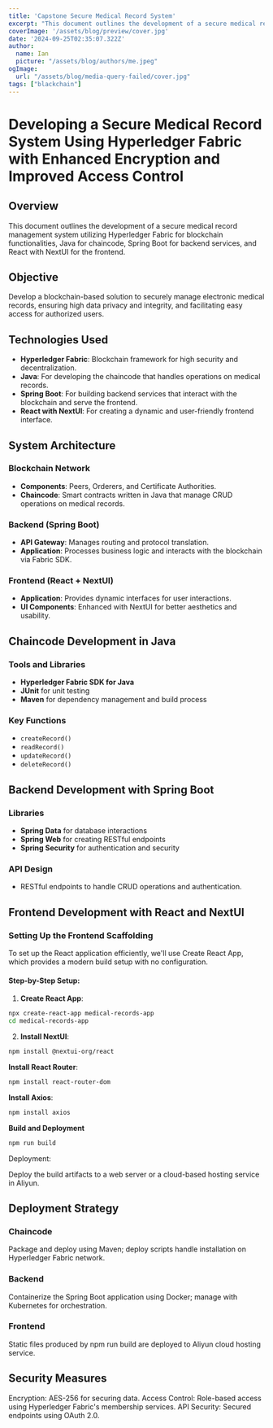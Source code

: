 ```yaml
---
title: 'Capstone Secure Medical Record System'
excerpt: "This document outlines the development of a secure medical record management system utilizing Hyperledger Fabric for blockchain functionalities, Java for chaincode, Spring Boot for backend services, and React with NextUI for the frontend."
coverImage: '/assets/blog/preview/cover.jpg'
date: '2024-09-25T02:35:07.322Z'
author:
  name: Ian
  picture: "/assets/blog/authors/me.jpeg"
ogImage:
  url: "/assets/blog/media-query-failed/cover.jpg"
tags: ["blackchain"]
---
```

# Developing a Secure Medical Record System Using Hyperledger Fabric with Enhanced Encryption and Improved Access Control


## Overview
This document outlines the development of a secure medical record management system utilizing Hyperledger Fabric for blockchain functionalities, Java for chaincode, Spring Boot for backend services, and React with NextUI for the frontend.

## Objective
Develop a blockchain-based solution to securely manage electronic medical records, ensuring high data privacy and integrity, and facilitating easy access for authorized users.

## Technologies Used
- **Hyperledger Fabric**: Blockchain framework for high security and decentralization.
- **Java**: For developing the chaincode that handles operations on medical records.
- **Spring Boot**: For building backend services that interact with the blockchain and serve the frontend.
- **React with NextUI**: For creating a dynamic and user-friendly frontend interface.

## System Architecture

### Blockchain Network
- **Components**: Peers, Orderers, and Certificate Authorities.
- **Chaincode**: Smart contracts written in Java that manage CRUD operations on medical records.

### Backend (Spring Boot)
- **API Gateway**: Manages routing and protocol translation.
- **Application**: Processes business logic and interacts with the blockchain via Fabric SDK.

### Frontend (React + NextUI)
- **Application**: Provides dynamic interfaces for user interactions.
- **UI Components**: Enhanced with NextUI for better aesthetics and usability.

## Chaincode Development in Java
### Tools and Libraries
- **Hyperledger Fabric SDK for Java**
- **JUnit** for unit testing
- **Maven** for dependency management and build process

### Key Functions
- `createRecord()`
- `readRecord()`
- `updateRecord()`
- `deleteRecord()`

## Backend Development with Spring Boot
### Libraries
- **Spring Data** for database interactions
- **Spring Web** for creating RESTful endpoints
- **Spring Security** for authentication and security

### API Design
- RESTful endpoints to handle CRUD operations and authentication.

## Frontend Development with React and NextUI
### Setting Up the Frontend Scaffolding
To set up the React application efficiently, we'll use Create React App, which provides a modern build setup with no configuration.

#### Step-by-Step Setup:
1. **Create React App**:
```bash
npx create-react-app medical-records-app
cd medical-records-app
```

2. **Install NextUI**:
```bash
npm install @nextui-org/react
```

**Install React Router**:
```bash
npm install react-router-dom
```

**Install Axios**:
```bash
npm install axios
```
**Build and Deployment**
```bash
npm run build
```
Deployment: 

Deploy the build artifacts to a web server or a cloud-based hosting service in Aliyun.

## Deployment Strategy
### Chaincode
Package and deploy using Maven; deploy scripts handle installation on Hyperledger Fabric network.

### Backend
Containerize the Spring Boot application using Docker; manage with Kubernetes for orchestration.

### Frontend
Static files produced by npm run build are deployed to Aliyun cloud hosting service.

## Security Measures
Encryption: AES-256 for securing data.
Access Control: Role-based access using Hyperledger Fabric's membership services.
API Security: Secured endpoints using OAuth 2.0.
